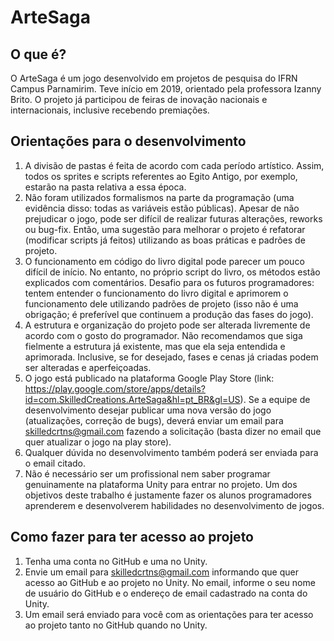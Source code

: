 # ArteSaga

## O que é?

O ArteSaga é um jogo desenvolvido em projetos de pesquisa do IFRN Campus Parnamirim. Teve início em 2019, orientado pela professora Izanny Brito. O projeto já participou de feiras de inovação nacionais e internacionais, inclusive recebendo premiações.

## Orientações para o desenvolvimento

1. A divisão de pastas é feita de acordo com cada período artístico. Assim, todos os sprites e scripts referentes ao Egito Antigo, por exemplo, estarão na pasta relativa a essa época.
2. Não foram utilizados formalismos na parte da programação (uma evidência disso: todas as variáveis estão públicas). Apesar de não prejudicar o jogo, pode ser difícil de realizar futuras alterações, reworks ou bug-fix. Então, uma sugestão para melhorar o projeto é refatorar (modificar scripts já feitos) utilizando as boas práticas e padrões de projeto.
3. O funcionamento em código do livro digital pode parecer um pouco difícil de início. No entanto, no próprio script do livro, os métodos estão explicados com comentários. Desafio para os futuros programadores: tentem entender o funcionamento do livro digital e aprimorem o funcionamento dele utilizando padrões de projeto (isso não é uma obrigação; é preferível que continuem a produção das fases do jogo). 
4. A estrutura e organização do projeto pode ser alterada livremente de acordo com o gosto do programador. Não recomendamos que siga fielmente a estrutura já existente, mas que ela seja entendida e aprimorada. Inclusive, se for desejado, fases e cenas já criadas podem ser alteradas e aperfeiçoadas.
5. O jogo está publicado na plataforma Google Play Store (link: https://play.google.com/store/apps/details?id=com.SkilledCreations.ArteSaga&hl=pt_BR&gl=US). Se a equipe de desenvolvimento desejar publicar uma nova versão do jogo (atualizações, correção de bugs), deverá enviar um email para skilledcrtns@gmail.com fazendo a solicitação (basta dizer no email que quer atualizar o jogo na play store).
6. Qualquer dúvida no desenvolvimento também poderá ser enviada para o email citado.
7. Não é necessário ser um profissional nem saber programar genuinamente na plataforma Unity para entrar no projeto. Um dos objetivos deste trabalho é justamente fazer os alunos programadores aprenderem e desenvolverem habilidades no desenvolvimento de jogos.

## Como fazer para ter acesso ao projeto

1. Tenha uma conta no GitHub e uma no Unity.
2. Envie um email para skilledcrtns@gmail.com informando que quer acesso ao GitHub e ao projeto no Unity. No email, informe o seu nome de usuário do GitHub e o endereço de email cadastrado na conta do Unity.
3. Um email será enviado para você com as orientações para ter acesso ao projeto tanto no GitHub quando no Unity.
